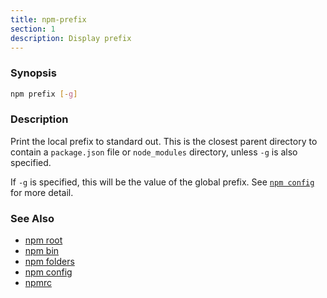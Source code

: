 ```yaml
---
title: npm-prefix
section: 1
description: Display prefix
---
```


### Synopsis

```bash
npm prefix [-g]
```

### Description

Print the local prefix to standard out. This is the closest parent directory
to contain a `package.json` file or `node_modules` directory, unless `-g` is
also specified.

If `-g` is specified, this will be the value of the global prefix. See
[`npm config`](/cli-commands/config) for more detail.

### See Also

* [npm root](/cli-commands/root)
* [npm bin](/cli-commands/bin)
* [npm folders](/configuring-npm/folders)
* [npm config](/cli-commands/config)
* [npmrc](/configuring-npm/npmrc)

